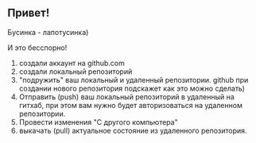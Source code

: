 ## Привет!

Бусинка - лапотусинка)

И это бесспорно!

1.  создали аккаунт на github.com
2.  создали локальный репозиторий
3. "подружить" ваш локальный и удаленный репозитории. github при создании нового репозитория подскажет как это можно сделать)
4. Отправить (push) ваш локальный репозиторий в удаленный на гитхаб, при этом вам нужно будет авторизоваться на удаленном репозитории.
5. Провести изменения "С другого компьютера"
6. выкачать (pull) актуальное состояние из удаленного репозитория.
